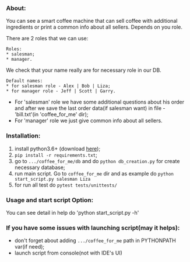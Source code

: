### About:
You can see a smart coffee machine that can sell coffee with additional ingredients or print a common info about all sellers. Depends on you role.
 
There are 2 roles that we can use:
```
Roles:
* salesman;
* manager.
```
We check that your name really are for necessary role in our DB.
```
Default names:
* for salesman role - Alex | Bob | Liza;
* for manager role - Jeff | Scott | Garry.
```

* For 'salesman' role we have some additional questions about his order and after we save the last order data(if salesman want) in file - 'bill.txt'(in 'coffee_for_me' dir);
* For 'manager' role we just give common info about all sellers.

### Installation:
1. install python3.6+ (download [here](https://www.python.org/downloads/release/python-367/));
2. `pip install -r requirements.txt`;
3. go to `.../coffee_for_me/db` and do `python db_creation.py` for create necessary database;
4. run main script. Go to `coffee_for_me` dir and as example do `python start_script.py salesman Liza`
5. for run all test do `pytest tests/unittests/`

### Usage and start script Option:
You can see detail in help do 'python start_script.py -h'


### If you have some issues with launching script(may it helps):
  * don't forget about adding `.../coffee_for_me` path in PYTHONPATH var(if need);
  * launch script from console(not with IDE's UI)